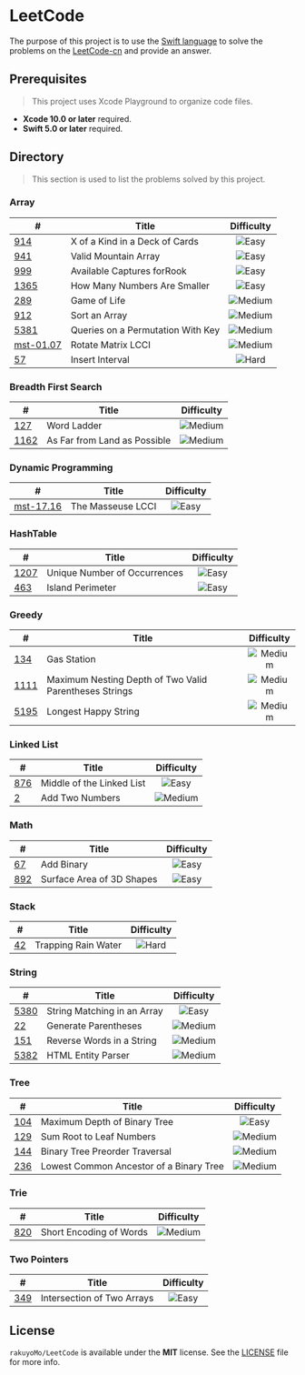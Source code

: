 # LeetCode
 
 The purpose of this project is to use the [Swift language](https://swift.org) to solve the problems on the [LeetCode-cn](https://leetcode-cn.com) and provide an answer.

## Prerequisites

> This project uses Xcode Playground to organize code files.

- **Xcode 10.0 or later** required.
- **Swift 5.0 or later** required.

## Directory

[easy-icon]: https://img.shields.io/badge/-Easy-brightgreen
[medium-icon]: https://img.shields.io/badge/-Medium-orange
[hard-icon]: https://img.shields.io/badge/-Hard-red

> This section is used to list the problems solved by this project.

### Array

| # | Title | Difficulty |
| --- | --- | :---: |
| [914](https://github.com/rakuyoMo/LeetCode/blob/master/Source/Array.playground/Pages/e-914-X-of-a-Kind-in-a-Deck-of-Cards.xcplaygroundpage/Contents.swift) | X of a Kind in a Deck of Cards | ![Easy](easy-icon) |
| [941](https://github.com/rakuyoMo/LeetCode/blob/master/Source/Array.playground/Pages/e-941-Valid-Mountain-Array.xcplaygroundpage/Contents.swift) | Valid Mountain Array | ![Easy](easy-icon) |
| [999](https://github.com/rakuyoMo/LeetCode/blob/master/Source/Array.playground/Pages/e-999-Available-Captures-for-Rook.xcplaygroundpage/Contents.swift) | Available Captures forRook | ![Easy](easy-icon) |
| [1365](https://github.com/rakuyoMo/LeetCode/blob/master/Source/Array.playground/Pages/e-1365-How-Many-Numbers-Are-Smaller.xcplaygroundpage/Contents.swift) | How Many Numbers Are Smaller | ![Easy](easy-icon) |
| [289](https://github.com/rakuyoMo/LeetCode/blob/master/Source/Array.playground/Pages/m-289-Game-of-Life.xcplaygroundpage/Contents.swift) | Game of Life | ![Medium](medium-icon) |
| [912](https://github.com/rakuyoMo/LeetCode/blob/master/Source/Array.playground/Pages/m-912-Sort-an-Array.xcplaygroundpage/Contents.swift) | Sort an Array | ![Medium](medium-icon) |
| [5381](https://github.com/rakuyoMo/LeetCode/blob/master/Source/Array.playground/Pages/m-5381-Queries-on-a-Permutation-With-Key.xcplaygroundpage/Contents.swift) | Queries on a Permutation With Key | ![Medium](medium-icon) |
| [mst-01.07](https://github.com/rakuyoMo/LeetCode/blob/master/Source/Array.playground/Pages/m-mst-01.07-Rotate-Matrix-LCCI.xcplaygroundpage/Contents.swift) | Rotate Matrix LCCI | ![Medium](medium-icon) |
| [57](https://github.com/rakuyoMo/LeetCode/blob/master/Source/Array.playground/Pages/h-57-Insert-Interval.xcplaygroundpage/Contents.swift) | Insert Interval | ![Hard](hard-icon) |

### Breadth First Search

| # | Title | Difficulty |
| --- | --- | :---: |
| [127](https://github.com/rakuyoMo/LeetCode/blob/master/Source/BreadthFirstSearch.playground/Pages/m-127-Word-Ladder.xcplaygroundpage/Contents.swift) | Word Ladder | ![Medium](medium-icon) |
| [1162](https://github.com/rakuyoMo/LeetCode/blob/master/Source/BreadthFirstSearch.playground/Pages/m-1162-As-Far-from-Land-as-Possible.xcplaygroundpage/Contents.swift) | As Far from Land as Possible | ![Medium](medium-icon) |

### Dynamic Programming

| # | Title | Difficulty |
| --- | --- | :---: |
| [mst-17.16](https://github.com/rakuyoMo/LeetCode/blob/master/Source/DynamicProgramming.playground/Pages/e-mst-17.16-The-Masseuse-LCCI.xcplaygroundpage/Contents.swift) | The Masseuse LCCI | ![Easy](easy-icon) |

### HashTable

| # | Title | Difficulty |
| --- | --- | :---: |
| [1207](https://github.com/rakuyoMo/LeetCode/blob/master/Source/HashTable.playground/Pages/e-1207-Unique-Number-of-Occurrences.xcplaygroundpage/Contents.swift) | Unique Number of Occurrences | ![Easy](easy-icon) |
| [463](https://github.com/rakuyoMo/LeetCode/blob/master/Source/HashTable.playground/Pages/e-463-Island-Perimeter.xcplaygroundpage/Contents.swift) | Island Perimeter | ![Easy](easy-icon) |

### Greedy

| # | Title | Difficulty |
| --- | --- | :---: |
| [134](https://github.com/rakuyoMo/LeetCode/blob/master/Source/Greedy.playground/Pages/m-134-Gas-Station.xcplaygroundpage/Contents.swift) | Gas Station | ![Medium](medium-icon) |
| [1111](https://github.com/rakuyoMo/LeetCode/blob/master/Source/Greedy.playground/Pages/m-1111-Maximum-Nesting-Depth-of-Two-Valid-Parentheses-Strings.xcplaygroundpage/Contents.swift) | Maximum Nesting Depth of Two Valid Parentheses Strings | ![Medium](medium-icon) |
| [5195](https://github.com/rakuyoMo/LeetCode/blob/master/Source/Greedy.playground/Pages/m-5195-Longest-Happy-String.xcplaygroundpage/Contents.swift) | Longest Happy String | ![Medium](medium-icon) |

### Linked List

| # | Title | Difficulty |
| --- | --- | :---: |
| [876](https://github.com/rakuyoMo/LeetCode/blob/master/Source/LinkedList.playground/Pages/e-876-Middle-of-the-Linked-List.xcplaygroundpage/Contents.swift) | Middle of the Linked List | ![Easy](easy-icon) |
| [2](https://github.com/rakuyoMo/LeetCode/blob/master/Source/LinkedList.playground/Pages/m-2-Add-Two-Numbers.xcplaygroundpage/Contents.swift) | Add Two Numbers | ![Medium](medium-icon) |

### Math

| # | Title | Difficulty |
| --- | --- | :---: |
| [67](https://github.com/rakuyoMo/LeetCode/blob/master/Source/Math.playground/Pages/e-67-Add-Binary.xcplaygroundpage/Contents.swift) | Add Binary | ![Easy](easy-icon) |
| [892](https://github.com/rakuyoMo/LeetCode/blob/master/Source/Math.playground/Pages/e-892-Surface-Area-of-3D-Shapes.xcplaygroundpage/Contents.swift) | Surface Area of 3D Shapes | ![Easy](easy-icon) |

### Stack

| # | Title | Difficulty |
| --- | --- | :---: |
| [42](https://github.com/rakuyoMo/LeetCode/blob/master/Source/Stack.playground/Pages/h-42-Trapping-Rain-Water.xcplaygroundpage/Contents.swift) | Trapping Rain Water | ![Hard](hard-icon) |

### String

| # | Title | Difficulty |
| --- | --- | :---: |
| [5380](https://github.com/rakuyoMo/LeetCode/blob/master/Source/String.playground/Pages/e-5380-String-Matching-in-an-Array.xcplaygroundpage/Contents.swift) | String Matching in an Array | ![Easy](easy-icon) |
| [22](https://github.com/rakuyoMo/LeetCode/blob/master/Source/String.playground/Pages/m-22-Generate-Parentheses.xcplaygroundpage/Contents.swift) | Generate Parentheses | ![Medium](medium-icon) |
| [151](https://github.com/rakuyoMo/LeetCode/blob/master/Source/String.playground/Pages/m-151-Reverse-Words-in-a-String.xcplaygroundpage/Contents.swift) | Reverse Words in a String | ![Medium](medium-icon) |
| [5382](https://github.com/rakuyoMo/LeetCode/blob/master/Source/String.playground/Pages/m-5382-HTML-Entity-Parser.xcplaygroundpage/Contents.swift) | HTML Entity Parser | ![Medium](medium-icon) |

### Tree

| # | Title | Difficulty |
| --- | --- | :---: |
| [104](https://github.com/rakuyoMo/LeetCode/blob/master/Source/Tree.playground/Pages/e-104-Maximum-Depth-of-Binary-Tree.xcplaygroundpage/Contents.swift) | Maximum Depth of Binary Tree | ![Easy](easy-icon) |
| [129](https://github.com/rakuyoMo/LeetCode/blob/master/Source/Tree.playground/Pages/m-129-Sum-Root-to-Leaf-Numbers.xcplaygroundpage/Contents.swift) | Sum Root to Leaf Numbers | ![Medium](medium-icon) |
| [144](https://github.com/rakuyoMo/LeetCode/blob/master/Source/Tree.playground/Pages/m-144-Binary-Tree-Preorder-Traversal.xcplaygroundpage/Contents.swift) | Binary Tree Preorder Traversal | ![Medium](medium-icon) |
| [236](https://github.com/rakuyoMo/LeetCode/blob/master/Source/Tree.playground/Pages/m-236-Lowest-Common-Ancestor-of-a-Binary-Tree.xcplaygroundpage/Contents.swift) | Lowest Common Ancestor of a Binary Tree | ![Medium](medium-icon) |

### Trie

| # | Title | Difficulty |
| --- | --- | :---: |
| [820](https://github.com/rakuyoMo/LeetCode/blob/master/Source/Trie.playground/Pages/m-820-Short-Encoding-of-Words.xcplaygroundpage/Contents.swift) | Short Encoding of Words | ![Medium](medium-icon) |

### Two Pointers

| # | Title | Difficulty |
| --- | --- | :---: |
| [349](https://github.com/rakuyoMo/LeetCode/blob/master/Source/TwoPointers.playground/Pages/e-349-Intersection-of-Two-Arrays.xcplaygroundpage/Contents.swift) | Intersection of Two Arrays | ![Easy](easy-icon) |

## License

`rakuyoMo/LeetCode` is available under the **MIT** license. See the [LICENSE](https://github.com/rakuyoMo/LeetCode/blob/master/LICENSE) file for more info.
